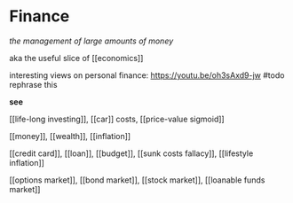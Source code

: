 # Finance

_the management of large amounts of money_

aka the useful slice of [[economics]]

interesting views on personal finance: <https://youtu.be/oh3sAxd9-jw> #todo rephrase this

**see**

[[life-long investing]], [[car]] costs, [[price-value sigmoid]]

[[money]], [[wealth]], [[inflation]]

[[credit card]], [[loan]], [[budget]], [[sunk costs fallacy]], [[lifestyle inflation]]

[[options market]], [[bond market]], [[stock market]], [[loanable funds market]]
